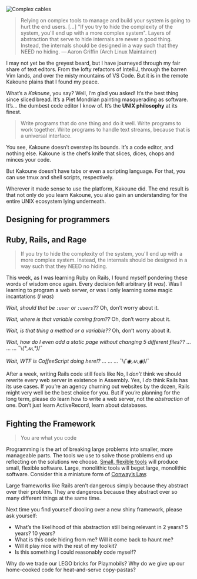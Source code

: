 ![Complex cables](https://www.pfmp.com/resources/img/services/complexity-management_02.jpg)

> Relying on complex tools to manage and build your system is going to hurt the end users. [...] "If you try to hide the complexity of the system, you'll end up with a more complex system". Layers of abstraction that serve to hide internals are never a good thing. Instead, the internals should be designed in a way such that they NEED no hiding. — Aaron Griffin (Arch Linux Maintainer)

I may not yet be the greyest beard, but I have journeyed through my fair share of text editors. From the lofty refactors of IntelliJ, through the barren Vim lands, and over the misty mountains of VS Code. But it is in the remote Kakoune plains that I found my peace.

What’s a *Kakoune*, you say? Well, I’m glad you asked! It’s the best thing since sliced bread. It’s a Piet Mondrian painting masquerading as software. It’s... the dumbest code editor I know of. It’s the **UNIX philosophy** at its finest.

> Write programs that do one thing and do it well. Write programs to work together. Write programs to handle text streams, because that is a universal interface.

You see, Kakoune doesn’t overstep its bounds. It’s a code editor, and nothing else. Kakoune is the chef’s knife that slices, dices, chops and minces your code.

But Kakoune doesn’t have tabs or even a scripting language. For that, you can use tmux and shell scripts, respectively.

Wherever it made sense to use the platform, Kakoune did. The end result is that not only do you learn Kakoune, you also gain an understanding for the entire UNIX ecosystem lying underneath.

## Designing for programmers



## Ruby, Rails, and Rage

> If you try to hide the complexity of the system, you'll end up with a more complex system.
> Instead, the internals should be designed in a way such that they NEED no hiding.

This week, as I was learning Ruby on Rails, I found myself pondering these words of wisdom once again. Every decision felt arbitrary (*it was*). Was I learning to program a web server, or was I only learning some magic incantations (*I was*)

*Wait, should that be `:user` or `:users`??* Oh, don’t worry about it.

*Wait, where is that variable coming from??* Oh, don’t worry about it. 

*Wait, is that thing a method or a variable??* Oh, don’t worry about it.

*Wait, how do I even add a static page without changing 5 different files??*  ...
... ... ¯\\_(°◞౪◟°)_/¯

*Wait, WTF is CoffeeScript doing here!?* ...
... ... ¯\\_(´◉◞౪◟◉)_/¯

After a week, writing Rails code still feels like 
No, I *don’t* think we should rewrite every web server in existence in Assembly. Yes, I *do* think Rails has its use cases. If you’re an agency churning out websites by the dozen, Rails might very well be the best choice for you. But if you’re planning for the long term, please do learn how to write a web server, not the *abstraction* of one. Don’t just learn ActiveRecord, learn about databases.

## Fighting the Framework

> You are what you code

Programming is the art of breaking large problems into smaller, more manageable parts. The tools we use to solve those problems end up reflecting on the solutions we choose. [Small, flexible tools](https://en.wikipedia.org/wiki/Unix_philosophy) will produce small, flexible software. Large, monolithic tools will beget large, monolithic software. Consider this a miniature form of [Conway’s Law](https://en.wikipedia.org/wiki/Conway%27s_law).

Large frameworks like Rails aren’t dangerous simply because they abstract over their problem. They are dangerous because they abstract over so many different things at the same time.

Next time you find yourself drooling over a new shiny framework, please ask yourself: 
- What’s the likelihood of this abstraction still being relevant in 2 years? 5 years? 10 years?
- What is this code hiding from me? Will it come back to haunt me?
- Will it play nice with the rest of my toolkit?
- Is this something I could reasonably code myself?

Why do we trade our LEGO bricks for Playmobils? Why do we give up our home-cooked code for heat-and-serve copy-pastas?